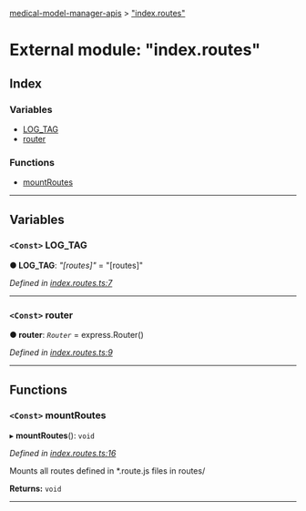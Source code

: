 [medical-model-manager-apis](../README.md) > ["index.routes"](../modules/_index_routes_.md)

# External module: "index.routes"

## Index

### Variables

* [LOG_TAG](_index_routes_.md#log_tag)
* [router](_index_routes_.md#router)

### Functions

* [mountRoutes](_index_routes_.md#mountroutes)

---

## Variables

<a id="log_tag"></a>

### `<Const>` LOG_TAG

**● LOG_TAG**: *"[routes]"* = "[routes]"

*Defined in [index.routes.ts:7](https://github.com/drryanjames/medical-model-management-apis/blob/f5b2e31/src/index.routes.ts#L7)*

___
<a id="router"></a>

### `<Const>` router

**● router**: *`Router`* =  express.Router()

*Defined in [index.routes.ts:9](https://github.com/drryanjames/medical-model-management-apis/blob/f5b2e31/src/index.routes.ts#L9)*

___

## Functions

<a id="mountroutes"></a>

### `<Const>` mountRoutes

▸ **mountRoutes**(): `void`

*Defined in [index.routes.ts:16](https://github.com/drryanjames/medical-model-management-apis/blob/f5b2e31/src/index.routes.ts#L16)*

Mounts all routes defined in *.route.js files in routes/

**Returns:** `void`

___

